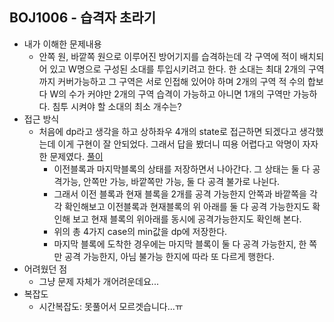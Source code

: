 ## BOJ1006 - 습격자 초라기

- 내가 이해한 문제내용
  - 안쪽 원, 바깥쪽 원으로 이루어진 방어기지를 습격하는데 각 구역에 적이 배치되어 있고 W명으로 구성된 소대를 투입시키려고 한다. 한 소대는 최대 2개의 구역까지 커버가능하고 그 구역은 서로 인접해 있어야 하며 2개의 구역 적 수의 합보다 W의 수가 커야만 2개의 구역 습격이 가능하고 아니면 1개의 구역만 가능하다. 침투 시켜야 할 소대의 최소 개수는?
- 접근 방식
  - 처음에 dp라고 생각을 하고 상하좌우 4개의 state로 접근하면 되겠다고 생각했는데 이게 구현이 잘 안되었다. 그래서 답을 봤더니 띠용 어렵다고 악명이 자자한 문제였다. [풀이](https://jaimemin.tistory.com/403)
    - 이전블록과 마지막블록의 상태를 저장하면서 나아간다. 그 상태는 둘 다 공격가능, 안쪽만 가능, 바깥쪽만 가능, 둘 다 공격 불가로 나뉜다.
    - 그래서 이전 블록과 현재 블록을 2개를 공격 가능한지 안쪽과 바깥쪽을 각각 확인해보고 이전블록과 현재블록의 위 아래를 둘 다 공격 가능한지도 확인해 보고 현재 블록의 위아래를 동시에 공격가능한지도 확인해 본다.
    - 위의 총 4가지 case의 min값을 dp에 저장한다.
    - 마지막 블록에 도착한 경우에는 마지막 블록이 둘 다 공격 가능한지, 한 쪽만 공격 가능한지, 아님 불가능 한지에 따라 또 다르게 행한다.
- 어려웠던 점
  - 그냥 문제 자체가 개어려운데요...
- 복잡도
  - 시간복잡도:  못풀어서 모르겟습니다...ㅠ
